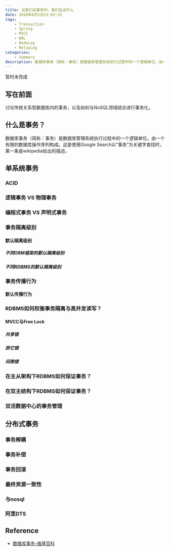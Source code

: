 ```yaml
---
title: 当我们谈事务时，我们在谈什么
date: 2016年6月1日13:03:33
tags:
    - Transaction
    - Spring
    - MVCC
    - WAL
    - RedoLog
    - RelayLog
categories:
    - Summary
description: 数据库事务（简称：事务）是数据库管理系统执行过程中的一个逻辑单位，由一个有限的数据库操作序列构成。
---
```


暂时未完成

## 写在前面

讨论传统关系型数据库内的事务，以及如何与NoSQL领域结合进行事务化。

## 什么是事务？

数据库事务（简称：事务）是数据库管理系统执行过程中的一个逻辑单位，由一个有限的数据库操作序列构成。这是使用Google Search以“事务”为关键字查找时，第一条是wikipedia给出的描述。

## 单系统事务

### ACID

### 逻辑事务 VS 物理事务

### 编程式事务 VS 声明式事务


### 事务隔离级别

#### 默认隔离级别

##### 不同ORM框架的默认隔离级别

##### 不同RDBMS的默认隔离级别

### 事务传播行为

#### 默认传播行为

### RDBMS如何权衡事务隔离与高并发读写？

#### MVCC与Free Lock

##### 共享锁

##### 排它锁

##### 间隙锁

### 在主从架构下RDBMS如何保证事务？

### 在双主结构下RDBMS如何保证事务？

### 双活数据中心的事务管理

## 分布式事务

### 事务解耦

### 事务补偿

### 事务回滚

### 最终资源一致性

### 与nosql

### 阿里DTS

## Reference

- [数据库事务-维基百科](https://zh.wikipedia.org/wiki/%E6%95%B0%E6%8D%AE%E5%BA%93%E4%BA%8B%E5%8A%A1)